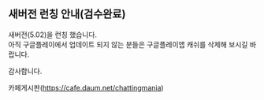 ## 새버전 런칭 안내(검수완료)

새버전(5.02)을 런칭 했습니다.  
아직 구글플레이에서 업데이트 되지 않는 분들은 구글플레이앱 캐쉬를 삭제해 보시길 바랍니다.  
  
감사합니다.  

카페게시판(https://cafe.daum.net/chattingmania)
